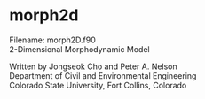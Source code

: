 # morph2d

Filename: morph2D.f90<br />
2-Dimensional Morphodynamic Model

Written by Jongseok Cho and Peter A. Nelson<br />
Department of Civil and Environmental Engineering<br />
Colorado State University, Fort Collins, Colorado<br />
